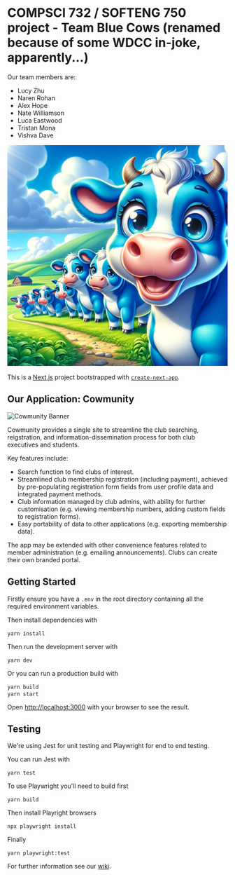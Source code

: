 # COMPSCI 732 / SOFTENG 750 project - Team Blue Cows (renamed because of some WDCC in-joke, apparently...)

Our team members are:

- Lucy Zhu
- Naren Rohan
- Alex Hope
- Nate Williamson
- Luca Eastwood
- Tristan Mona
- Vishva Dave

![](./public/Blue%20Cows.webp)

This is a [Next.js](https://nextjs.org/) project bootstrapped with [`create-next-app`](https://github.com/vercel/next.js/tree/canary/packages/create-next-app).

## Our Application: Cowmunity

<img width="1280" alt="Cowmunity Banner" src="https://github.com/UOA-CS732-SE750-Students-2024/project-group-blue-cows/assets/84960461/b3e946ac-c0bf-467f-af09-844fe94b5c51">

Cowmunity provides a single site to streamline the club searching, reigstration, and information-dissemination process for both club executives and students.

Key features include:
- Search function to find clubs of interest.
- Streamlined club membership registration (including payment), achieved by pre-populating registration form fields from user profile data and integrated payment methods.
- Club information managed by club admins, with ability for further customisation (e.g. viewing membership numbers, adding custom fields to registration forms).
- Easy portability of data to other applications (e.g. exporting membership data).

The app may be extended with other convenience features related to member administration (e.g. emailing announcements). Clubs can create their own branded portal.

## Getting Started

Firstly ensure you have a `.env` in the root directory containing all the required environment variables.

Then install dependencies with 
```
yarn install
```

Then run the development server with
```
yarn dev
```

Or you can run a production build with
```
yarn build
yarn start
```

Open [http://localhost:3000](http://localhost:3000) with your browser to see the result.

## Testing
We're using Jest for unit testing and Playwright for end to end testing. 

You can run Jest with
```
yarn test
```

To use Playwright you'll need to build first
```
yarn build
```
Then install Playright browsers
```
npx playwright install
```
Finally
```
yarn playwright:test
```

For further information see our [wiki](https://github.com/UOA-CS732-SE750-Students-2024/project-group-blue-cows/wiki).
